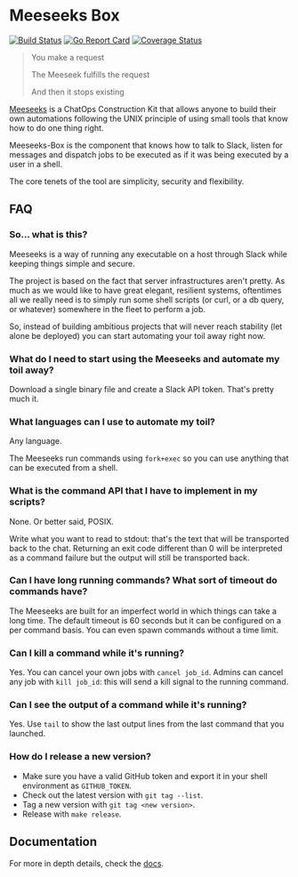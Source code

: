 # Meeseeks Box

[![Build Status](https://travis-ci.org/gomeeseeks/meeseeks-box.svg?branch=master)](https://travis-ci.org/gomeeseeks/meeseeks-box) [![Go Report Card](http://goreportcard.com/badge/github.com/gomeeseeks/meeseeks-box)](https://goreportcard.com/report/github.com/gomeeseeks/meeseeks-box) [![Coverage Status](https://coveralls.io/repos/github/gomeeseeks/meeseeks-box/badge.svg?branch=master&service=github)](https://coveralls.io/github/gomeeseeks/meeseeks-box?branch=master&service=github)

> You make a request
>
> The Meeseek fulfills the request
>
> And then it stops existing

[Meeseeks](https://github.com/gomeeseeks/) is a ChatOps Construction Kit that allows anyone to build their own automations following the UNIX principle of using small tools that know how to do one thing right.

Meeseeks-Box is the component that knows how to talk to Slack, listen for messages and dispatch jobs to be executed as if it was being executed by a user in a shell.

The core tenets of the tool are simplicity, security and flexibility.


## FAQ

### So... what is this?

Meeseeks is a way of running any executable on a host through Slack while keeping things simple and secure.

The project is based on the fact that server infrastructures aren't pretty. As much as we would like to have great elegant, resilient systems, oftentimes all we really need is to simply run some shell scripts (or curl, or a db query, or whatever) somewhere in the fleet to perform a job.

So, instead of building ambitious projects that will never reach stability (let alone be deployed) you can start automating your toil away right now.

### What do I need to start using the Meeseeks and automate my toil away?

Download a single binary file and create a Slack API token. That's pretty much it.

### What languages can I use to automate my toil?

Any language.

The Meeseeks run commands using `fork+exec` so you can use anything that can be executed from a shell.

### What is the command API that I have to implement in my scripts?

None. Or better said, POSIX.

Write what you want to read to stdout: that's the text that will be transported back to the chat. Returning an exit code different than 0 will be interpreted as a command failure but the output will still be transported back.

### Can I have long running commands? What sort of timeout do commands have?

The Meeseeks are built for an imperfect world in which things can take a long time. The default timeout is 60 seconds but it can be configured on a per command basis. You can even spawn commands without a time limit.

### Can I kill a command while it's running?

Yes. You can cancel your own jobs with `cancel job_id`. Admins can cancel any job with `kill job_id`: this will send a kill signal to the running command.

### Can I see the output of a command while it's running?

Yes. Use `tail` to show the last output lines from the last command that you launched.

### How do I release a new version?

* Make sure you have a valid GitHub token and export it in your shell environment as `GITHUB_TOKEN`.
* Check out the latest version with `git tag --list`.
* Tag a new version with `git tag <new version>`.
* Release with `make release`.

## Documentation

For more in depth details, check the [docs](https://gomeeseeks.github.io/meeseeks-box/).
